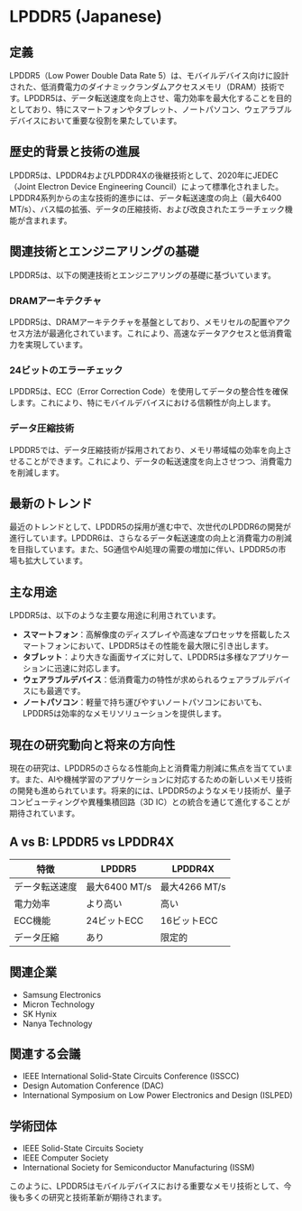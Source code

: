# LPDDR5 (Japanese)

## 定義
LPDDR5（Low Power Double Data Rate 5）は、モバイルデバイス向けに設計された、低消費電力のダイナミックランダムアクセスメモリ（DRAM）技術です。LPDDR5は、データ転送速度を向上させ、電力効率を最大化することを目的としており、特にスマートフォンやタブレット、ノートパソコン、ウェアラブルデバイスにおいて重要な役割を果たしています。

## 歴史的背景と技術の進展
LPDDR5は、LPDDR4およびLPDDR4Xの後継技術として、2020年にJEDEC（Joint Electron Device Engineering Council）によって標準化されました。LPDDR4系列からの主な技術的進歩には、データ転送速度の向上（最大6400 MT/s）、バス幅の拡張、データの圧縮技術、および改良されたエラーチェック機能が含まれます。

## 関連技術とエンジニアリングの基礎
LPDDR5は、以下の関連技術とエンジニアリングの基礎に基づいています。

### DRAMアーキテクチャ
LPDDR5は、DRAMアーキテクチャを基盤としており、メモリセルの配置やアクセス方法が最適化されています。これにより、高速なデータアクセスと低消費電力を実現しています。

### 24ビットのエラーチェック
LPDDR5は、ECC（Error Correction Code）を使用してデータの整合性を確保します。これにより、特にモバイルデバイスにおける信頼性が向上します。

### データ圧縮技術
LPDDR5では、データ圧縮技術が採用されており、メモリ帯域幅の効率を向上させることができます。これにより、データの転送速度を向上させつつ、消費電力を削減します。

## 最新のトレンド
最近のトレンドとして、LPDDR5の採用が進む中で、次世代のLPDDR6の開発が進行しています。LPDDR6は、さらなるデータ転送速度の向上と消費電力の削減を目指しています。また、5G通信やAI処理の需要の増加に伴い、LPDDR5の市場も拡大しています。

## 主な用途
LPDDR5は、以下のような主要な用途に利用されています。

- **スマートフォン**：高解像度のディスプレイや高速なプロセッサを搭載したスマートフォンにおいて、LPDDR5はその性能を最大限に引き出します。
- **タブレット**：より大きな画面サイズに対して、LPDDR5は多様なアプリケーションに迅速に対応します。
- **ウェアラブルデバイス**：低消費電力の特性が求められるウェアラブルデバイスにも最適です。
- **ノートパソコン**：軽量で持ち運びやすいノートパソコンにおいても、LPDDR5は効率的なメモリソリューションを提供します。

## 現在の研究動向と将来の方向性
現在の研究は、LPDDR5のさらなる性能向上と消費電力削減に焦点を当てています。また、AIや機械学習のアプリケーションに対応するための新しいメモリ技術の開発も進められています。将来的には、LPDDR5のようなメモリ技術が、量子コンピューティングや異種集積回路（3D IC）との統合を通じて進化することが期待されています。

## A vs B: LPDDR5 vs LPDDR4X
| 特徴          | LPDDR5                     | LPDDR4X                    |
|---------------|----------------------------|----------------------------|
| データ転送速度 | 最大6400 MT/s              | 最大4266 MT/s              |
| 電力効率      | より高い                   | 高い                       |
| ECC機能       | 24ビットECC                | 16ビットECC                |
| データ圧縮    | あり                       | 限定的                     |

## 関連企業
- Samsung Electronics
- Micron Technology
- SK Hynix
- Nanya Technology

## 関連する会議
- IEEE International Solid-State Circuits Conference (ISSCC)
- Design Automation Conference (DAC)
- International Symposium on Low Power Electronics and Design (ISLPED)

## 学術団体
- IEEE Solid-State Circuits Society
- IEEE Computer Society
- International Society for Semiconductor Manufacturing (ISSM)

このように、LPDDR5はモバイルデバイスにおける重要なメモリ技術として、今後も多くの研究と技術革新が期待されます。